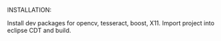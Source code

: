 INSTALLATION:

Install dev packages for opencv, tesseract, boost, X11. Import project into eclipse CDT and build.
